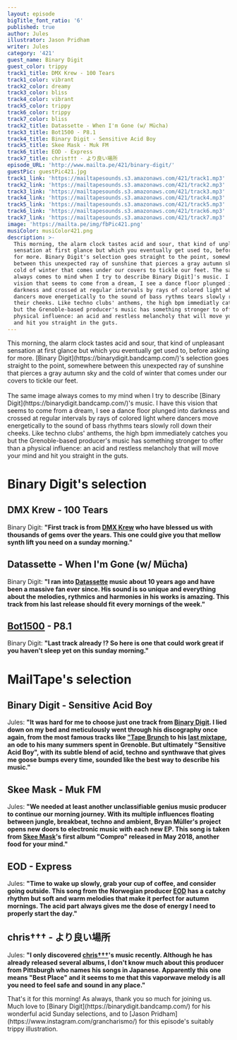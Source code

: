 ```yaml
---
layout: episode
bigTitle_font_ratio: '6'
published: true
author: Jules
illustrator: Jason Pridham
writer: Jules
category: '421'
guest_name: Binary Digit
guest_color: trippy
track1_title: DMX Krew - 100 Tears
track1_color: vibrant
track2_color: dreamy
track3_color: bliss
track4_color: vibrant
track5_color: trippy
track6_color: trippy
track7_color: bliss
track2_title: Datassette - When I'm Gone (w/ Mücha)
track3_title: Bot1500 - P8.1
track4_title: Binary Digit - Sensitive Acid Boy
track5_title: Skee Mask - Muk FM
track6_title: EOD - Express
track7_title: chris††† - より良い場所
episode_URL: 'http://www.mailta.pe/421/binary-digit/'
guestPic: guestPic421.jpg
track1_link: 'https://mailtapesounds.s3.amazonaws.com/421/track1.mp3'
track2_link: 'https://mailtapesounds.s3.amazonaws.com/421/track2.mp3'
track3_link: 'https://mailtapesounds.s3.amazonaws.com/421/track3.mp3'
track4_link: 'https://mailtapesounds.s3.amazonaws.com/421/track4.mp3'
track5_link: 'https://mailtapesounds.s3.amazonaws.com/421/track5.mp3'
track6_link: 'https://mailtapesounds.s3.amazonaws.com/421/track6.mp3'
track7_link: 'https://mailtapesounds.s3.amazonaws.com/421/track7.mp3'
image: 'https://mailta.pe/img/fbPic421.png'
musiColor: musiColor421.png
description: >-
  This morning, the alarm clock tastes acid and sour, that kind of unpleasant
  sensation at first glance but which you eventually get used to, before asking
  for more. Binary Digit's selection goes straight to the point, somewhere
  between this unexpected ray of sunshine that pierces a gray autumn sky and the
  cold of winter that comes under our covers to tickle our feet. The same image
  always comes to mind when I try to describe Binary Digit]'s music. I have this
  vision that seems to come from a dream, I see a dance floor plunged into
  darkness and crossed at regular intervals by rays of colored light where
  dancers move energetically to the sound of bass rythms tears slowly roll down
  their cheeks. Like techno clubs' anthems, the high bpm immediatly catches you
  but the Grenoble-based producer's music has something stronger to offer than a
  physical influence: an acid and restless melancholy that will move your mind
  and hit you straight in the guts.
---
```

<p id="introduction"> This morning, the alarm clock tastes acid and sour, that kind of unpleasant sensation at first glance but which you eventually get used to, before asking for more. [Binary Digit](https://binarydigit.bandcamp.com/)'s selection goes straight to the point, somewhere between this unexpected ray of sunshine that pierces a gray autumn sky and the cold of winter that comes under our covers to tickle our feet.
<br><br>
The same image always comes to my mind when I try to describe [Binary Digit](https://binarydigit.bandcamp.com/)'s music. I have this vision that seems to come from a dream, I see a dance floor plunged into darkness and crossed at regular intervals by rays of colored light where dancers move energetically to the sound of bass rhythms tears slowly roll down their cheeks. Like techno clubs' anthems, the high bpm immediately catches you but the Grenoble-based producer's music has something stronger to offer than a physical influence: an acid and restless melancholy that will move your mind and hit you straight in the guts.
</p>


# Binary Digit's selection

## DMX Krew - 100 Tears
Binary Digit: **"**First track is from [DMX Krew](https://dmxkrew.bandcamp.com/) who have blessed us with thousands of gems over the years. This one could give you that mellow synth lift you need on a sunday morning.**"**

## Datassette - When I'm Gone (w/ Mücha)
Binary Digit: **"**I ran into [Datassette](https://datassette.bandcamp.com/) music about 10 years ago and have been a massive fan ever since. His sound is so unique and everything about the melodies, rythmics and harmonies in his works is amazing. This track from his last release should fit every mornings of the week.**"**

## [Bot1500](https://bot1500.bandcamp.com/) - P8.1
Binary Digit: **"**Last track already !? So here is one that could work great if you haven't sleep yet on this sunday morning.**"**


# MailTape's selection

## Binary Digit - Sensitive Acid Boy
Jules: **"**It was hard for me to choose just one track from [Binary Digit](https://binarydigit.bandcamp.com/). I lied down on my bed and meticulously went through his discography once again, from the most famous tracks like ["Tape Brunch](https://www.youtube.com/watch?v=s_Ma0MUl5io&ab_channel=ballacid) to his [last mixtape](https://binarydigit.bandcamp.com/album/summer-tape-vol-iii), an ode to his many summers spent in Grenoble. But ultimately "Sensitive Acid Boy", with its subtle blend of acid, techno and synthwave that gives me goose bumps every time, sounded like the best way to describe his music.**"**

## Skee Mask - Muk FM
Jules: **"**We needed at least another unclassifiable genius music producer to continue our morning journey. With its multiple influences floating between jungle, breakbeat, techno and ambient, Bryan Müller's project opens new doors to electronic music with each new EP. This song is taken from [Skee Mask](https://www.facebook.com/skeemaskiliantape)'s first album "Compro" released in May 2018, another food for your mind.**"**

## EOD - Express
Jules: **"**Time to wake up slowly, grab your cup of coffee, and consider going outside. This song from the Norwegian producer [EOD](https://eodtracks.bandcamp.com/) has a catchy rhythm but soft and warm melodies that make it perfect for autumn mornings. The acid part always gives me the dose of energy I need to properly start the day.**"**

## chris††† - より良い場所
Jules: **"**I only discovered [chris†††](https://christtt.bandcamp.com/)'s music recently. Although he has already released several albums, I don't know much about this producer from Pittsburgh who names his songs in Japanese. Apparently this one means "Best Place" and it seems to me that this vaporwave melody is all you need to feel safe and sound in any place.**"**


<p id="outroduction">That's it for this morning! As always, thank you so much for joining us. Much love to [Binary Digit](https://binarydigit.bandcamp.com/) for his wonderful acid Sunday selections, and to [Jason Pridham](https://www.instagram.com/grancharismo/) for this episode's suitably trippy illustration.</p>

